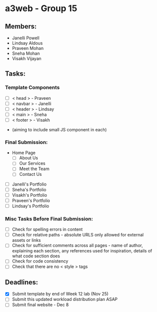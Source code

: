 # a3web - Group 15

## Members:
- Janelli Powell
- Lindsay Aldous
- Praveen Mohan
- Sneha Mohan
- Visakh Vijayan

## Tasks:

### Template Components
- [ ] < head > - Praveen
- [ ] < navbar > - Janelli
- [ ] < header > - Lindsay
- [ ] < main > - Sneha
- [ ] < footer > - Visakh
- (aiming to include small JS component in each)

### Final Submission:
- Home Page
    - [ ] About Us
    - [ ] Our Services
    - [ ] Meet the Team 
    - [ ] Contact Us
- [ ] Janelli's Portfolio
- [ ] Sneha's Portfolio
- [ ] Visakh's Portfolio
- [ ] Praveen's Portfolio
- [ ] Lindsay's Portfolio

### Misc Tasks Before Final Submission:
- [ ] Check for spelling errors in content
- [ ] Check for relative paths - absolute URLS only allowed for external assets or links
- [ ] Check for sufficient comments across all pages - name of author, explaining each section, any references used for inspiration, details of what code section does
- [ ] Check for code consistency
- [ ] Check that there are no < style > tags

## Deadlines:
- [X] Submit template by end of Week 12 lab (Nov 25)
- [ ] Submit this updated workload distribution plan ASAP
- [ ] Submit final website - Dec 8
